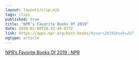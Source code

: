 ```yaml
---
layout: layouts/clip.njk
tags: clips
published: true
title: "NPR’s Favorite Books Of 2019" 
date: 2020-01-08T20:42:49.677Z
link: https://apps.npr.org/best-books/#year=2019&book=267
ogtype: article
---
```

[NPR’s Favorite Books Of 2019 : NPR](https://apps.npr.org/best-books/#year=2019&book=267)
